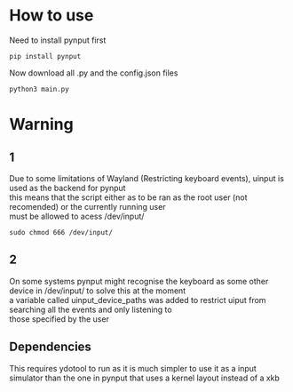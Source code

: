 # How to use

Need to install pynput first

```
pip install pynput
```
Now download all .py and the config.json files

```
python3 main.py
```

# Warning

## 1

Due to some limitations of Wayland (Restricting keyboard events), uinput is used as the backend for pynput  
this means that the script either as to be ran as the root user (not recomended) or the currently running user  
must be allowed to acess /dev/input/ 

```
sudo chmod 666 /dev/input/
```

## 2

On some systems pynput might recognise the keyboard as some other device in /dev/input/ to solve this at the moment  
a variable called uinput_device_paths was added to restrict uiput from searching all the events and only listening to  
those specified by the user 

## Dependencies

This requires ydotool to run as it is much simpler to use it as a input simulator than the one in pynput that uses a kernel layout instead of a xkb 